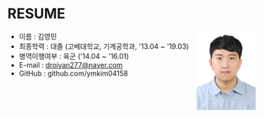 # RESUME
<img src="picture.jpg" width="120px" height="160px" align="right" />

* 이름 : 김영민
* 최종학력 : 대졸 (고베대학교, 기계공학과, '13.04 ~ '19.03)
* 병역이행여부 : 육군 ('14.04 ~ '16.01)
* E-mail : droiyan277@naver.com
* GitHub : github.com/ymkim04158
